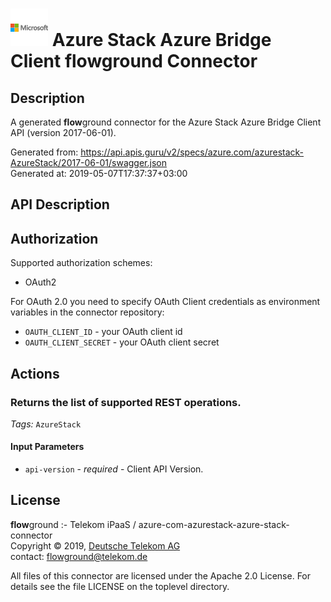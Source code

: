 # ![LOGO](logo.png) Azure Stack Azure Bridge Client **flow**ground Connector

## Description

A generated **flow**ground connector for the Azure Stack Azure Bridge Client API (version 2017-06-01).

Generated from: https://api.apis.guru/v2/specs/azure.com/azurestack-AzureStack/2017-06-01/swagger.json<br/>
Generated at: 2019-05-07T17:37:37+03:00

## API Description



## Authorization

Supported authorization schemes:
- OAuth2

For OAuth 2.0 you need to specify OAuth Client credentials as environment variables in the connector repository:
* `OAUTH_CLIENT_ID` - your OAuth client id
* `OAUTH_CLIENT_SECRET` - your OAuth client secret

## Actions

### Returns the list of supported REST operations.

*Tags:* `AzureStack`

#### Input Parameters
* `api-version` - _required_ - Client API Version.

## License

**flow**ground :- Telekom iPaaS / azure-com-azurestack-azure-stack-connector<br/>
Copyright © 2019, [Deutsche Telekom AG](https://www.telekom.de)<br/>
contact: flowground@telekom.de

All files of this connector are licensed under the Apache 2.0 License. For details
see the file LICENSE on the toplevel directory.
